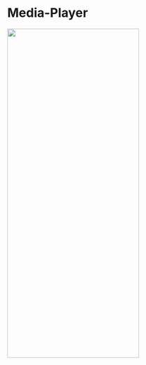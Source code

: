# Media-Player

<img src = "https://user-images.githubusercontent.com/70067211/106101524-05fca780-6164-11eb-9198-8347cb2f1202.png" width="300" height="750" />
